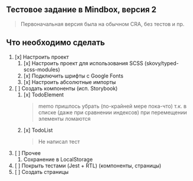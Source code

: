 ## Тестовое задание в Mindbox, версия 2

> Первоначальная версия была на обычном CRA, без тестов и пр.

## Что необходимо сделать

1. [x] Настроить проект
   1. [x] Настроить проект для использования SCSS (skovy/typed-scss-modules)
   2. [x] Подключить шрифты с Google Fonts
   3. [x] Настроить абсолютные импорты
2. [ ] Создать компоненты (исп. Storybook)
   1. [x] TodoElement
      > memo пришлось убрать (по-крайней мере пока-что) т.к. в списке (даже при сравнении индексов) при перемещении элементы ломаются
   2. [x] TodoList
      > Не написал тест
3. [ ] Прочее
   1. Сохранение в LocalStorage
4. [ ] Покрыть тестами (Jest + RTL) (компоненты, страницы)
5. [ ] Создать страницы
